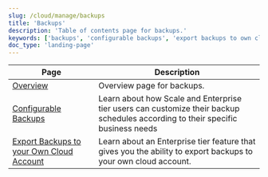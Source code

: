 ```yaml
---
slug: /cloud/manage/backups
title: 'Backups'
description: 'Table of contents page for backups.'
keywords: ['backups', 'configurable backups', 'export backups to own cloud']
doc_type: 'landing-page'
---
```


| Page                                                                                                      | Description                                                                                                                     |
|-----------------------------------------------------------------------------------------------------------|---------------------------------------------------------------------------------------------------------------------------------|
| [Overview](./overview.md)                                                                                 | Overview page for backups.                                                                                                      |
| [Configurable Backups](./configurable-backups.md)                                                         | Learn about how Scale and Enterprise tier users can customize their backup schedules according to their specific business needs |
| [Export Backups to your Own Cloud Account](./backups-to-own-cloud/export-backups-to-own-cloud-account.md) | Learn about an Enterprise tier feature that gives you the ability to export backups to your own cloud account.                  |
